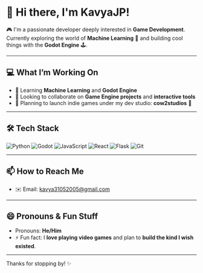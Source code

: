 # 👋 Hi there, I'm KavyaJP!

🎮 I'm a passionate developer deeply interested in **Game Development**.  
Currently exploring the world of **Machine Learning** 🤖 and building cool things with the **Godot Engine** 🕹️.

---

## 💻 What I’m Working On

- 🌱 Learning **Machine Learning** and **Godot Engine**
- 💞️ Looking to collaborate on **Game Engine projects** and **interactive tools**
- 🎯 Planning to launch indie games under my dev studio: **cow2studios** 🐄

---

## 🛠️ Tech Stack

![Python](https://img.shields.io/badge/-Python-333?style=flat&logo=python&logoColor=yellow)
![Godot](https://img.shields.io/badge/-Godot-478CBF?style=flat&logo=godot-engine&logoColor=white)
![JavaScript](https://img.shields.io/badge/-JavaScript-black?style=flat&logo=javascript)
![React](https://img.shields.io/badge/-React-black?style=flat&logo=react)
![Flask](https://img.shields.io/badge/-Flask-black?style=flat&logo=flask)
![Git](https://img.shields.io/badge/-Git-F05032?style=flat&logo=git&logoColor=white)

---

## 📫 How to Reach Me

- ✉️ Email: [kavya31052005@gmail.com](mailto:kavya31052005@gmail.com)

---

## 😄 Pronouns & Fun Stuff

- Pronouns: **He/Him**
- ⚡ Fun fact: I **love playing video games** and plan to **build the kind I wish existed**.

---

Thanks for stopping by! ✨
